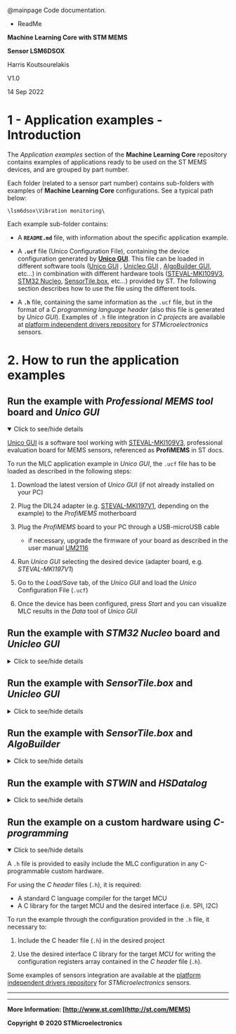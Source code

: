 @mainpage 
Code documentation. 
  
- ReadMe

**Machine Learning Core with STM MEMS**

**Sensor LSM6DSOX**

Harris Koutsourelakis

V1.0

14 Sep 2022

# 1 - Application examples - Introduction

The *Application examples* section of the **Machine Learning Core** repository contains examples of applications ready to be used on the ST MEMS devices, and are grouped by part number. 

Each folder (related to a sensor part number) contains sub-folders with examples of **Machine Learning Core** configurations. See a typical path below:

````Path
\lsm6dsox\Vibration monitoring\
````

Each example sub-folder contains:

- A **`README.md`** file,  with information about the specific application example.
- A **`.ucf`** file (Unico Configuration File), containing the device configuration generated by [**Unico GUI**]( https://www.st.com/en/embedded-software/unico-gui.html ). This file can be loaded in different software tools ([Unico GUI](https://www.st.com/content/st_com/en/products/embedded-software/evaluation-tool-software/unico-gui.html) , [Unicleo GUI](https://www.st.com/content/st_com/en/products/embedded-software/evaluation-tool-software/unicleo-gui.html) , [AlgoBuilder GUI](https://www.st.com/content/st_com/en/products/embedded-software/mems-and-sensors-software/inemo-engine-software-libraries/algobuilder.html), etc...) in combination with different hardware tools ([STEVAL-MKI109V3]( https://www.st.com/content/st_com/en/products/evaluation-tools/product-evaluation-tools/mems-motion-sensor-eval-boards/steval-mki109v3.html ), [STM32 Nucleo](https://www.st.com/content/st_com/en/products/evaluation-tools/product-evaluation-tools/mcu-mpu-eval-tools/stm32-mcu-mpu-eval-tools/stm32-nucleo-boards.html), [SensorTile.box](https://www.st.com/content/st_com/en/products/evaluation-tools/product-evaluation-tools/mems-motion-sensor-eval-boards/steval-mksbox1v1.html), etc...) provided by ST. The following section describes how to use the file using the different tools.


- A **`.h`** file, containing the same information as the `.ucf` file, but in the format of a *C programming language header*  (also this file is generated by *Unico GUI*). Examples of  `.h` file integration in *C projects* are available at [platform independent drivers repository]( http://www.st.com/content/st_com/en/products/embedded-software/mems-and-sensors-software/drivers-for-mems/c-driver-mems.html ) for *STMicroelectronics* sensors.




# 2. How to run the application examples


## Run the example with *Professional MEMS tool* board and *Unico GUI* 
<details open>
<summary>Click to see/hide details </summary>

[Unico GUI](https://www.st.com/content/st_com/en/products/embedded-software/evaluation-tool-software/unico-gui.html) is a software tool working with [STEVAL-MKI109V3]( https://www.st.com/content/st_com/en/products/evaluation-tools/product-evaluation-tools/mems-motion-sensor-eval-boards/steval-mki109v3.html ), professional evaluation board for MEMS sensors, referenced as **ProfiMEMS** in ST docs.

To run the MLC application example in *Unico GUI*, the `.ucf` file has to be loaded as described in the following steps: 

1. Download the latest version of *Unico GUI* (if not already installed on your PC)

2. Plug the DIL24 adapter (e.g. [STEVAL-MKI197V1]( https://www.st.com/content/st_com/en/products/evaluation-tools/product-evaluation-tools/mems-motion-sensor-eval-boards/steval-mki197v1.html ), depending on the example) to the *ProfiMEMS* motherboard

3. Plug the *ProfiMEMS* board to your PC through a USB-microUSB cable

   - if necessary, upgrade the firmware of your board as described in the user manual [UM2116]( https://www.st.com/resource/en/user_manual/dm00331058-stevalmki109v3-professional-mems-tool-motherboard-for-mems-adapter-boards-stmicroelectronics.pdf  )

4. Run *Unico GUI* selecting the desired device (adapter board, e.g. *STEVAL-MKI197V1*)

5. Go to the *Load/Save* tab, of the *Unico GUI* and load the *Unico* Configuration File (`.ucf`) 

6. Once the device has been configured, press *Start*  and you can visualize MLC results in the *Data* tool of *Unico GUI*

</details>

   

## Run the example with *STM32 Nucleo* board and *Unicleo GUI* 

<details>
<summary>Click to see/hide details </summary>

[Unicleo GUI](https://www.st.com/content/st_com/en/products/embedded-software/evaluation-tool-software/unicleo-gui.html) software tool works with [STM32 Nucleo](https://www.st.com/content/st_com/en/products/evaluation-tools/product-evaluation-tools/mcu-mpu-eval-tools/stm32-mcu-mpu-eval-tools/stm32-nucleo-boards.html) motherboards coupled with X-NUCLEO expansion boards (e.g. [X-NUCLEO-IKS01A3](https://www.st.com/content/st_com/en/products/ecosystems/stm32-open-development-environment/stm32-nucleo-expansion-boards/stm32-ode-sense-hw/x-nucleo-iks01a3.html)). Optional sensor in form of DIL24 adapter can be plugged on top of the X-NUCLEO expansion board.

To run the MLC application example in *Unicleo GUI*, the `.ucf` file has to be loaded. Here are all the required steps: 

1. Download the latest version of *Unicleo GUI* (if not already installed on your PC)
2. Download the latest version of [X-CUBE-MEMS1](https://www.st.com/content/st_com/en/products/embedded-software/mcu-mpu-embedded-software/stm32-embedded-software/stm32cube-expansion-packages/x-cube-mems1.html)
3. Plug X-NUCLEO expansion board (e.g. MEMS expansion board *X-NUCLEO-IKS01A3* to *STM32 Nucleo* board
4. Optionally plug the DIL24 adapter with MLC feature (e.g. [STEVAL-MKI197V1](https://www.st.com/content/st_com/en/products/evaluation-tools/product-evaluation-tools/mems-motion-sensor-eval-boards/steval-mki197v1.html), depending on the example) to the DIL24 socket on X-NUCLEO expansion board
5. Plug the *STM32 Nucleo* board to your PC through a USB-miniUSB cable
6. *STM32 Nucleo* has to be programmed with **DataLogExtended** firmware from X-CUBE-MEMS1 package (if already programmed you can skip the following two steps) 

   - Locate *DatalogExtended.bin* file in X-CUBE-MEMS1 package (*STM32CubeExpansion_MEMS1_Vx.x.x\Projects\STM32xxxxxx-Nucleo\Examples\IKS0xxxx\DataLogExtended*\)

   - Copy the *DatalogExtended.bin* file to the disk drive associated with the STM32 Nucleo board

7. Run *Unicleo GUI*, connect to the device, select the desired sensors, click the checkbox to enable the MLC, then click on the MLC button on the left panel, browse and load the *Unico GUI* Configuration File (`.ucf`) through the *Browse* button, finally click the Start button in the main window 
8. MLC results are displayed in the *MLC* window and User Messages Tab

</details>

   

## Run the example with *SensorTile.box* and *Unicleo GUI* 

<details>
<summary>Click to see/hide details </summary>

The `.ucf` file can also be loaded in the [SensorTile.box](https://www.st.com/en/evaluation-tools/steval-mksbox1v1.html) board through the **DataLogExtended** firmware available in [FP-SNS-STBOX1](https://www.st.com/content/st_com/en/products/embedded-software/mcu-mpu-embedded-software/stm32-embedded-software/stm32-ode-function-pack-sw/fp-sns-stbox1.html) package. The SensorTile.box can be programmed by [STM32CubeProgrammer](https://www.st.com/content/st_com/en/products/development-tools/software-development-tools/stm32-software-development-tools/stm32-programmers/stm32cubeprog.html#overview)  software. Here all the steps:

1. Download the latest version of [Unicleo GUI](https://www.st.com/en/embedded-software/unicleo-gui.html) (if not already installed on your PC)

2. Download the latest version of *FP-SNS-STBOX1*

3. SensorTile.box has to be programmed with **DataLogExtended** firmware from FP-SNS-STBOX1 package (if already programmed you can skip the following two steps) 

   - Put the SensorTile.box in **DFU mode** (Direct Firmware Upgrade): disconnect the battery and unplug the USB cable, press and hold the "DFU boot" button, connect the USB cable then release the button while connecting the USB cable.

   - Run STM32CubeProgrammer, select "USB" from the pull-down menu on the right, then press "Connect". Click on the Menu button in the top-left corner. Optionally perform a full chip erase. Select "Erase & Programming", browse to select the **DataLogExtended** binary, set the address to 0x8000000, check "Run after Programming", then click "Start Programming".

4. Run *Unicleo GUI*, connect to the device, select the desired sensors, click the checkbox to enable the MLC, then click on the MLC button on the left panel, browse and load the *Unico GUI* Configuration File (`.ucf`) through the *Browse* button, finally click the Start button in the main window 

5. MLC results are displayed in MLC window and User Messages Tab

</details>

   

## Run the example with *SensorTile.box* and *AlgoBuilder*

<details>
<summary>Click to see/hide details </summary>

[AlgoBuilder](https://www.st.com/content/st_com/en/products/embedded-software/mems-and-sensors-software/inemo-engine-software-libraries/algobuilder.html) is a software tool able to design a custom processing flow and to build the firmware for [STM32 Nucleo](https://www.st.com/content/st_com/en/products/evaluation-tools/product-evaluation-tools/mcu-mpu-eval-tools/stm32-mcu-mpu-eval-tools/stm32-nucleo-boards.html) boards coupled with the MEMS expansions, or for form-factor evaluation boards such as [SensorTile.box](https://www.st.com/content/st_com/en/products/evaluation-tools/product-evaluation-tools/mems-motion-sensor-eval-boards/steval-mksbox1v1.html).

You will create a firmware project using *AlgoBuilder*, which can be configured to use [STM32CubeIDE](https://www.st.com/content/st_com/en/products/development-tools/software-development-tools/stm32-software-development-tools/stm32-ides/stm32cubeide.html) to generate the binary file, [STM32CubeProgrammer](https://www.st.com/content/st_com/en/products/development-tools/software-development-tools/stm32-software-development-tools/stm32-programmers/stm32cubeprog.html#overview) to program the SensorTile.box device, and [Unicleo GUI](https://www.st.com/content/st_com/en/products/embedded-software/evaluation-tool-software/unicleo-gui.html) to display the output in real-time.

1. Configure *AlgoBuilder*: "File" -> "Application Settings", browse to select the path for Unicleo GUI, STM32CubeIDE, and STM32CubeProgrammer. 
2. Create a new design: "File" -> "New Design", browse and select the directory for the project, select the available IDE toolchain, select "SensorTile.box" or "SensorTile.box BLE" as target platform (the latter will support the use of a Bluetooth connection instead of the USB cable). 
3. Click and configure the default "Sensor Hub" block in the design to <u>use the timer as data rate control</u>, set the data rate and the full-scale of the sensors according to the example to be loaded. These settings should match the MLC settings.
4. Expand the "Sensor Hub" library, drag and drop the "FSM / MLC" block in the design, connect it to the "Sensor Hub" block, click and configure it for 0 Finite State Machine, 1 Decision Tree in the Machine Learning core, browse and select the corresponding `.ucf` file.
5. Optionally, from the "Sensor Hub" library, drag and drop the "Acceleration" block, connect it to the "Sensor Hub" block. Then, from the "Display" library, drag and drop the "Graph" block, click and configure it for the accelerometer data type, then connect it to the Acceleration block.
6. Then, from the "Display" library, drag and drop the "Value" block, click and configure it for the custom data type, set Number of Values to 1, set Window, Value, Unit names and  then connect it to the MLC output from FSM / MLC function block.
7. Generate the project: "Firmware" -> "Generate C code". Then build the binary: "Firmware" -> "Build Firmware". 
8. Program the target: put the *SensorTile.box* in **DFU mode**, "Tools" -> "Program Target". 
9. Open *Unicleo GUI*: "Tools" -> "Run Unicleo-GUI application", connect to the device, press Start to display the output in real-time.

</details>



## Run the example with *STWIN* and *HSDatalog*

<details>
<summary>Click to see/hide details </summary>

[HSDatalog](  https://www.st.com/content/st_com/en/products/embedded-software/mcu-mpu-embedded-software/stm32-embedded-software/stm32-ode-function-pack-sw/fp-sns-datalog1.html  ) is a high speed data logging command line application for the [STWIN](https://www.st.com/en/evaluation-tools/steval-stwinkt1.html) board.

*HSDatalog* also allows configuring ISM330DHCX Machine learning Core and reading the output of the selected algorithm. 

Here all the required steps to run a MLC example through *STWIN* and *HSDatalog*: 

1. Download the latest version of *HSDatalog*, contained in [FP-SNS-DATALOG1]( https://www.st.com/content/st_com/en/products/embedded-software/mcu-mpu-embedded-software/stm32-embedded-software/stm32-ode-function-pack-sw/fp-sns-datalog1.html  ) ( STM32Cube High Speed Datalog function pack for STWIN evaluation kits )

2. STWIN has to be programmed with **HSDatalog** firmware from *FP-SNS-DATALOG1* package (if already programmed you can skip the following two steps) 

   - Put the *STWIN* in **DFU mode** (Direct Firmware Upgrade): disconnect the battery and unplug the USB cable, press and hold the "USR" button, connect the USB cable then release the button while connecting the USB cable.

   - Run [STM32CubeProgrammer](https://www.st.com/content/st_com/en/products/development-tools/software-development-tools/stm32-software-development-tools/stm32-programmers/stm32cubeprog.html#overview), select "USB" from the pull-down menu on the right, then press "Connect". Click on the Menu button in the top-left corner. Optionally perform a full chip erase. Select "Erase & Programming", browse to select the **HSDatalog** binary (e.g. \FP-SNS-DATALOG1_V1.0.0\Projects\HSDatalog\Binary\HSDatalog.bin), set the address to 0x8000000, check "Run after Programming", then click "Start Programming".

3. Load the `.ucf` configuration to ISM330DHCX on *STWIN*, and acquire data logs to see MLC outputs. To do this, a terminal has to be opened, and the "cli_example" application (contained in \FP-SNS-DATALOG1_V1.0.0\Utilities\cli_example\bin) has to be called specifying the .ucf file name and (optionally) the period of the acquisition: 

   ````Path
   cli_example.exe -u file_name.ucf -t n_sec
   ````

   Further details on the high-speed data log function pack are available in the user manual [UM2688](  https://www.st.com/resource/en/user_manual/dm00685314-getting-started-with-the-stm32cube-high-speed-datalog-function-pack-for-stwin-evaluation-kits-stmicroelectronics.pdf  ).


</details>


## Run the example on a custom hardware using *C-programming*

<details open>
<summary>Click to see/hide details </summary>

A `.h` file is provided to easily include the MLC configuration in any C-programmable custom hardware.  

For using the *C header* files (`.h`), it is required: 

- A standard C language compiler for the target MCU
- A C library for the target MCU and the desired interface (i.e. SPI, I2C)

To run the example through the configuration provided in the `.h` file, it necessary to:

1. Include the C header file (`.h`) in the desired project 

2. Use the desired interface C library for the target *MCU* for writing the configuration registers array contained in the *C header* file (`.h`). 

Some examples of sensors integration are available at the [platform independent drivers repository]( http://www.st.com/content/st_com/en/products/embedded-software/mems-and-sensors-software/drivers-for-mems/c-driver-mems.html ) for *STMicroelectronics* sensors.


</details>


------



------

**More Information: [http://www.st.com](http://st.com/MEMS)**

**Copyright © 2020 STMicroelectronics**
